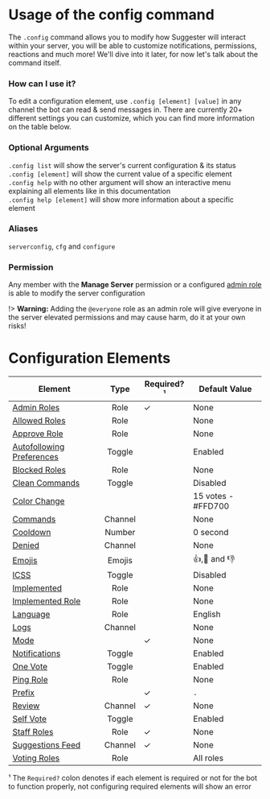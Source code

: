 # Usage of the config command

The `.config` command allows you to modify how Suggester will interact within your server, you will be able to customize notifications, permissions, reactions and much more! We'll dive into it later, for now let's talk about the command itself.

### How can I use it?

To edit a configuration element, use `.config [element] [value]` in any channel the bot can read & send messages in. There are currently 20+ different settings you can customize, which you can find more information on the table below.

### Optional Arguments

`.config list` will show the server's current configuration & its status\
`.config [element]` will show the current value of a specific element\
`.config help` with no other argument will show an interactive menu explaining all elements like in this documentation\
`.config help [element]` will show more information about a specific element

### Aliases
`serverconfig`, `cfg` and `configure`

### Permission
Any member with the **Manage Server** permission or a configured [admin role](/config/adminroles.md) is able to modify the server configuration

!> **Warning:** Adding the `@everyone` role as an admin role will give everyone in the server elevated permissions and may cause harm, do it at your own risks!

# Configuration Elements

| Element                                       |                Type                          |   Required?¹          | Default Value          |
|-----------------------------------------------|:--------------------------------------------:|-----------------------|------------------------|
| [Admin Roles](/config/adminroles.md)          | Role                                         |        ✓              |         None           |
| [Allowed Roles](/config/allowedroles.md)      | Role                                         |                       |         None           | 
| [Approve Role](/config/approverole.md)        | Role                                         |                       |         None           |
| [Autofollowing Preferences](/config/autofollowing.md) | Toggle                               |                       |         Enabled        |
| [Blocked Roles](/config/blockedroles.md)      | Role                                         |                       |         None           |
| [Clean Commands](/config/cleancommands.md)    | Toggle                                       |                       |         Disabled       |
| [Color Change](/config/colorchange.md)        |                                              |                       | 15 votes - #FFD700     |
| [Commands](/config/commands.md)               | Channel                                      |                       |         None           |
| [Cooldown](/config/cooldown.md)               | Number                                       |                       |       0 second         |
| [Denied](/config/denied.md)                   | Channel                                      |                       |         None           |
| [Emojis](/config/emojis.md)                   | Emojis                                       |                       |      👍,🤷 and 👎     |
| [ICSS](/config/inchannelsuggestions.md)       | Toggle                                       |                       |         Disabled       |
| [Implemented](/config/implemented.md)         | Role                                         |                       |        None            |
| [Implemented Role](/config/implementedrole.md)| Role                                         |                       |        None            |
| [Language](/config/locale.md)                 | Role                                         |                       |          English       |
| [Logs](/config/logs.md)                       | Channel                                      |                       |            None        |
| [Mode](/config/mode.md)                       |                                              |           ✓           |            None       |
| [Notifications](/config/notify.md)            |  Toggle                                      |                       |            Enabled     |
| [One Vote](/config/onevote.md)                |  Toggle                                      |                       |       Enabled          |
| [Ping Role](/config/pingrole.md)              | Role                                         |                       |   None                 |
| [Prefix](/config/prefix.md)                   |                                              |          ✓             |     `.`               |
| [Review](/config/review.md)                   | Channel                                      |          ✓             |     None              |
| [Self Vote](/config/selfvote.md)              | Toggle                                       |                       |         Enabled         |
| [Staff Roles](/config/staffroles.md)          | Role                                         |           ✓            |       None             |
| [Suggestions Feed](/config/suggestions.md)    | Channel                                      |          ✓             |       None             |
| [Voting Roles](/config/voting.md)             | Role                                         |                        |       All roles         |

¹ The `Required?` colon denotes if each element is required or not for the bot to function properly, not configuring required elements will show an error


